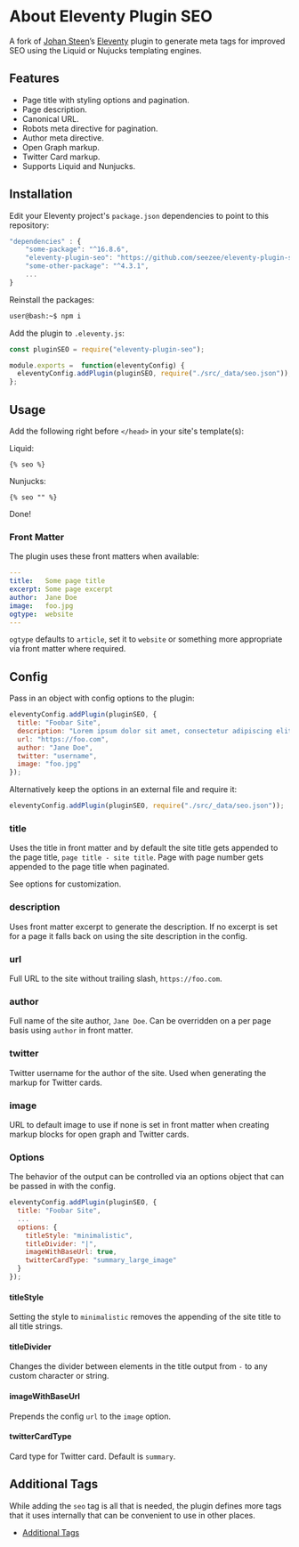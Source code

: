 # About Eleventy Plugin SEO

A fork of [Johan Steen](https://github.com/artstorm)&rsquo;s [Eleventy](https://github.com/11ty/eleventy) plugin to generate meta tags for improved SEO using the Liquid or Nujucks templating engines.

## Features

* Page title with styling options and pagination.
* Page description.
* Canonical URL.
* Robots meta directive for pagination.
* Author meta directive.
* Open Graph markup.
* Twitter Card markup.
* Supports Liquid and Nunjucks.

## Installation

Edit your Eleventy project's `package.json` dependencies to point to this repository:

```js
"dependencies" : {
    "some-package": "^16.8.6",
    "eleventy-plugin-seo": "https://github.com/seezee/eleventy-plugin-seo/",
    "some-other-package": "^4.3.1",
    ...
}
```
Reinstall the packages:

```sh
user@bash:~$ npm i
```

Add the plugin to `.eleventy.js`:

```js
const pluginSEO = require("eleventy-plugin-seo");

module.exports =  function(eleventyConfig) {
  eleventyConfig.addPlugin(pluginSEO, require("./src/_data/seo.json"));
};
```

## Usage

Add the following right before `</head>` in your site's template(s):

Liquid:
```
{% seo %}
```

Nunjucks:
```
{% seo "" %}
```

Done!

### Front Matter

The plugin uses these front matters when available:

```yml
---
title:   Some page title
excerpt: Some page excerpt
author:  Jane Doe
image:   foo.jpg
ogtype:  website
---
```

`ogtype` defaults to `article`, set it to `website` or something more appropriate via front matter where required.

## Config

Pass in an object with config options to the plugin:

```js
eleventyConfig.addPlugin(pluginSEO, {
  title: "Foobar Site",
  description: "Lorem ipsum dolor sit amet, consectetur adipiscing elit.",
  url: "https://foo.com",
  author: "Jane Doe",
  twitter: "username",
  image: "foo.jpg"
});
```  

Alternatively keep the options in an external file and require it:

```js
eleventyConfig.addPlugin(pluginSEO, require("./src/_data/seo.json"));
```

### title

Uses the title in front matter and by default the site title gets appended to the page title, `page title - site title`. Page with page number gets appended to the page title when paginated. 

See options for customization.

### description

Uses front matter excerpt to generate the description. If no excerpt is set for a page it falls back on using the site description in the config. 

### url

Full URL to the site without trailing slash, `https://foo.com`.

### author

Full name of the site author, `Jane Doe`. Can be overridden on a per page basis using `author` in front matter.

### twitter

Twitter username for the author of the site. Used when generating the markup for Twitter cards.

### image

URL to default image to use if none is set in front matter when creating markup blocks for open graph and Twitter cards.

### Options

The behavior of the output can be controlled via an options object that can be passed in with the config.

```js
eleventyConfig.addPlugin(pluginSEO, {
  title: "Foobar Site",
  ...
  options: {
    titleStyle: "minimalistic",
    titleDivider: "|",
    imageWithBaseUrl: true,
    twitterCardType: "summary_large_image"
  }
});
```  

#### titleStyle

Setting the style to `minimalistic` removes the appending of the site title to all title strings.

#### titleDivider

Changes the divider between elements in the title output from `-` to any custom character or string.

#### imageWithBaseUrl

Prepends the config `url` to the `image` option.

#### twitterCardType

Card type for Twitter card. Default is `summary`.

## Additional Tags

While adding the `seo` tag is all that is needed, the plugin defines more tags that it uses internally that can be convenient to use in other places.

* [Additional Tags](doc/additional-tags.md)
